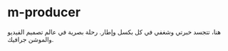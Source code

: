 # m-producer
هنا، تتجسد خبرتي وشغفي في كل بكسل وإطار. رحلة بصرية في عالم تصميم الفيديو والموشن جرافيك.
